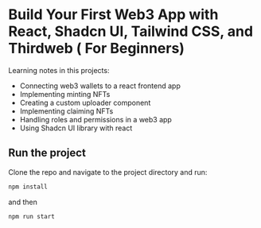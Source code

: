 # Build Your First Web3 App with React, Shadcn UI, Tailwind CSS, and Thirdweb ( For Beginners)

Learning notes in this projects:

- Connecting web3 wallets to a react frontend app
- Implementing minting NFTs
- Creating a custom uploader component
- Implementing claiming NFTs
- Handling roles and permissions in a web3 app
- Using Shadcn UI library with react

## Run the project

Clone the repo and navigate to the project directory and run:

```js
npm install
```

and then

```js
npm run start
```
